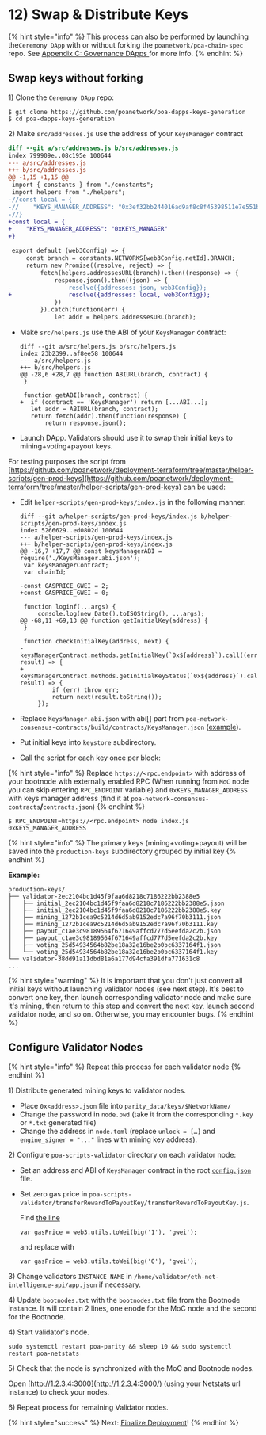 # 12\) Swap & Distribute Keys

{% hint style="info" %}
This process can also be performed by launching the`Ceremony DApp` with or without forking the `poanetwork/poa-chain-spec` repo. See [Appendix C: Governance DApps ](appendix-c-governance-dapps.md)for more info.
{% endhint %}

## Swap keys without forking

1\) Clone the  `Ceremony DApp` repo:

```text
$ git clone https://github.com/poanetwork/poa-dapps-keys-generation
$ cd poa-dapps-keys-generation
```

2\) Make `src/addresses.js` use the address of your `KeysManager` contract

```diff
diff --git a/src/addresses.js b/src/addresses.js
index 799909e..08c195e 100644
--- a/src/addresses.js
+++ b/src/addresses.js
@@ -1,15 +1,15 @@
 import { constants } from "./constants";
 import helpers from "./helpers";
-//const local = {
-//    "KEYS_MANAGER_ADDRESS": "0x3ef32bb244016ad9af8c8f45398511e7e551b581"   
-//}
+const local = {
+    "KEYS_MANAGER_ADDRESS": "0xKEYS_MANAGER"
+}

 export default (web3Config) => {
     const branch = constants.NETWORKS[web3Config.netId].BRANCH;
     return new Promise((resolve, reject) => {
         fetch(helpers.addressesURL(branch)).then((response) => { 
             response.json().then((json) => {
-                resolve({addresses: json, web3Config});
+                resolve({addresses: local, web3Config});
             })
         }).catch(function(err) {
             let addr = helpers.addressesURL(branch);
```

* Make `src/helpers.js` use the ABI of your `KeysManager` contract:

  ```text
  diff --git a/src/helpers.js b/src/helpers.js
  index 23b2399..af8ee58 100644
  --- a/src/helpers.js
  +++ b/src/helpers.js
  @@ -28,6 +28,7 @@ function ABIURL(branch, contract) {
   }

   function getABI(branch, contract) {
  +  if (contract == 'KeysManager') return [...ABI...];
     let addr = ABIURL(branch, contract);
     return fetch(addr).then(function(response) {
         return response.json();
  ```

* Launch DApp. Validators should use it to swap their initial keys to mining+voting+payout keys.

For testing purposes the script from [https://github.com/poanetwork/deployment-terraform/tree/master/helper-scripts/gen-prod-keys](https://github.com/poanetwork/deployment-terraform/tree/master/helper-scripts/gen-prod-keys) can be used:

* Edit `helper-scripts/gen-prod-keys/index.js` in the following manner:

  ```text
  diff --git a/helper-scripts/gen-prod-keys/index.js b/helper-scripts/gen-prod-keys/index.js
  index 5266629..ed0802d 100644
  --- a/helper-scripts/gen-prod-keys/index.js
  +++ b/helper-scripts/gen-prod-keys/index.js
  @@ -16,7 +17,7 @@ const keysManagerABI = require('./KeysManager.abi.json');
   var keysManagerContract;
   var chainId;

  -const GASPRICE_GWEI = 2;
  +const GASPRICE_GWEI = 0;

   function loginf(...args) {
       console.log(new Date().toISOString(), ...args);
  @@ -68,11 +69,13 @@ function getInitialKey(address) {
   }

   function checkInitialKey(address, next) {
  -    keysManagerContract.methods.getInitialKey(`0x${address}`).call((err, result) => {
  +    keysManagerContract.methods.getInitialKeyStatus(`0x${address}`).call((err, result) => {
           if (err) throw err;
           return next(result.toString());
       });
  ```

* Replace `KeysManager.abi.json` with abi\[\] part from `poa-network-consensus-contracts/build/contracts/KeysManager.json` \([example](https://github.com/poanetwork/deployment-terraform/blob/master/helper-scripts/gen-prod-keys/KeysManager.abi.json)\).
* Put initial keys into `keystore` subdirectory.
* Call the script for each key once per block:

{% hint style="info" %}
Replace `https://<rpc.endpoint>` with address of your bootnode with externally enabled RPC \(When running from `MoC` node you can skip entering `RPC_ENDPOINT` variable\) and `0xKEYS_MANAGER_ADDRESS` with keys manager address \(find it at `poa-network-consensus-contracts`**/**`contracts.json`\) 
{% endhint %}

```text
$ RPC_ENDPOINT=https://<rpc.endpoint> node index.js 0xKEYS_MANAGER_ADDRESS
```

{% hint style="info" %}
The primary keys \(mining+voting+payout\) will be saved into the `production-keys` subdirectory grouped by initial key
{% endhint %}

**Example:**

```text
production-keys/
├── validator-2ec2104bc1d45f9faa6d8218c7186222bb2388e5
│   ├── initial_2ec2104bc1d45f9faa6d8218c7186222bb2388e5.json
│   ├── initial_2ec2104bc1d45f9faa6d8218c7186222bb2388e5.key
│   ├── mining_1272b1cea9c5214d6d5ab9152edc7a96f70b3111.json
│   ├── mining_1272b1cea9c5214d6d5ab9152edc7a96f70b3111.key
│   ├── payout_c1ae3c98189564f671649affcd777d5eefda2c2b.json
│   ├── payout_c1ae3c98189564f671649affcd777d5eefda2c2b.key
│   ├── voting_25d54934564b82be18a32e16be2b0bc6337164f1.json
│   └── voting_25d54934564b82be18a32e16be2b0bc6337164f1.key
└── validator-38dd91a11dbd81a6a177d94cfa391dfa771631c8
...
```

{% hint style="warning" %}
It is important that you don't just convert all initial keys without launching validator nodes \(see next step\). It's best to convert one key, then launch corresponding validator node and make sure it's mining, then return to this step and convert the next key, launch second validator node, and so on. Otherwise, you may encounter bugs.
{% endhint %}

## Configure Validator Nodes

{% hint style="info" %}
Repeat this process for each validator node
{% endhint %}

1\) Distribute generated mining keys to validator nodes.

* Place `0x<address>.json` file into `parity_data/keys/$NetworkName/`
* Change the password in `node.pwd` \(take it from the corresponding `*.key` or `*.txt` generated file\)
* Change the address in `node.toml` \(replace `unlock = […]` and `engine_signer = "..."` lines with mining key address\).

2\) Configure `poa-scripts-validator` directory on each validator node:

* Set an address and ABI of `KeysManager` contract in the root [`config.json`](https://github.com/poanetwork/poa-scripts-validator/blob/88c38fbe41a74c1fbdadb6f3030eebb3d0991064/config.json#L9-L10) file.
* Set zero gas price in `poa-scripts-validator/transferRewardToPayoutKey/transferRewardToPayoutKey.js`.

  Find [the line](https://github.com/poanetwork/poa-scripts-validator/blob/88c38fbe41a74c1fbdadb6f3030eebb3d0991064/transferRewardToPayoutKey/transferRewardToPayoutKey.js#L92)

  ```text
  var gasPrice = web3.utils.toWei(big('1'), 'gwei');
  ```

  and replace with

  ```text
  var gasPrice = web3.utils.toWei(big('0'), 'gwei');
  ```

3\) Change validators `INSTANCE_NAME` in `/home/validator/eth-net-intelligence-api/app.json` if necessary. 

4\) Update `bootnodes.txt` with the `bootnodes.txt` file from the Bootnode instance. It will contain 2 lines, one enode for the MoC node and the second for the Bootnode.

4\) Start validator's node.

```text
sudo systemctl restart poa-parity && sleep 10 && sudo systemctl restart poa-netstats
```

5\) Check that the node is synchronized with the MoC and Bootnode nodes.

Open [http://1.2.3.4:3000](http://1.2.3.4:3000/) \(using your Netstats url instance\) to check your nodes.

6\) Repeat process for remaining Validator nodes.

{% hint style="success" %}
Next: [Finalize Deployment](10-finalize-deployment.md)!
{% endhint %}

